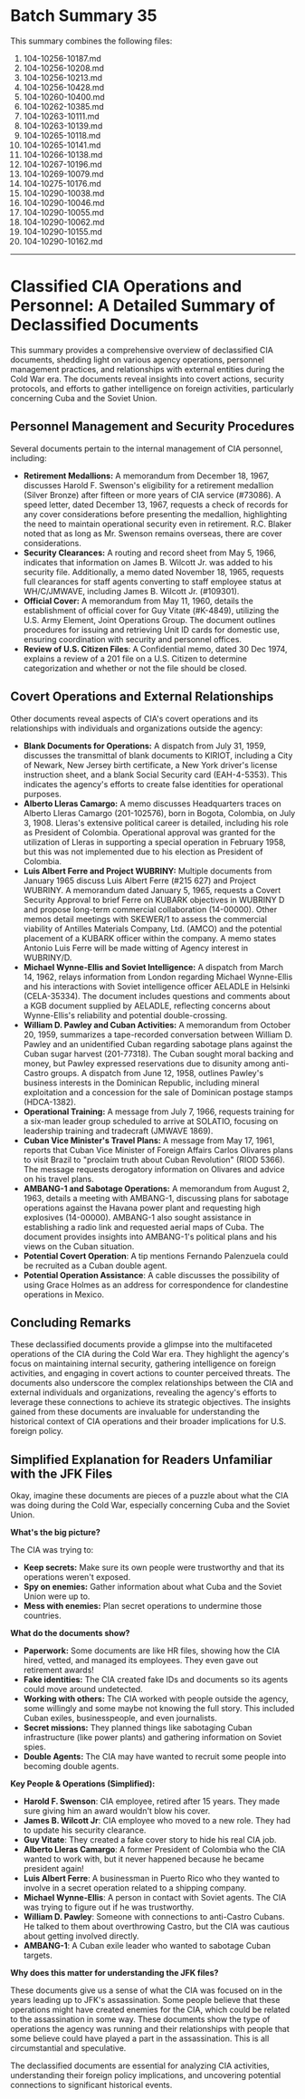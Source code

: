 # Batch Summary 35

This summary combines the following files:

1. 104-10256-10187.md
2. 104-10256-10208.md
3. 104-10256-10213.md
4. 104-10256-10428.md
5. 104-10260-10400.md
6. 104-10262-10385.md
7. 104-10263-10111.md
8. 104-10263-10139.md
9. 104-10265-10118.md
10. 104-10265-10141.md
11. 104-10266-10138.md
12. 104-10267-10196.md
13. 104-10269-10079.md
14. 104-10275-10176.md
15. 104-10290-10038.md
16. 104-10290-10046.md
17. 104-10290-10055.md
18. 104-10290-10062.md
19. 104-10290-10155.md
20. 104-10290-10162.md

---

# Classified CIA Operations and Personnel: A Detailed Summary of Declassified Documents

This summary provides a comprehensive overview of declassified CIA documents, shedding light on various agency operations, personnel management practices, and relationships with external entities during the Cold War era. The documents reveal insights into covert actions, security protocols, and efforts to gather intelligence on foreign activities, particularly concerning Cuba and the Soviet Union.

## Personnel Management and Security Procedures

Several documents pertain to the internal management of CIA personnel, including:

*   **Retirement Medallions:** A memorandum from December 18, 1967, discusses Harold F. Swenson's eligibility for a retirement medallion (Silver Bronze) after fifteen or more years of CIA service (#73086). A speed letter, dated December 13, 1967, requests a check of records for any cover considerations before presenting the medallion, highlighting the need to maintain operational security even in retirement. R.C. Blaker noted that as long as Mr. Swenson remains overseas, there are cover considerations.
*   **Security Clearances:** A routing and record sheet from May 5, 1966, indicates that information on James B. Wilcott Jr. was added to his security file. Additionally, a memo dated November 18, 1965, requests full clearances for staff agents converting to staff employee status at WH/C/JMWAVE, including James B. Wilcott Jr. (#109301).
*   **Official Cover:** A memorandum from May 11, 1960, details the establishment of official cover for Guy Vitate (#K-4849), utilizing the U.S. Army Element, Joint Operations Group. The document outlines procedures for issuing and retrieving Unit ID cards for domestic use, ensuring coordination with security and personnel offices.
*   **Review of U.S. Citizen Files**: A Confidential memo, dated 30 Dec 1974, explains a review of a 201 file on a U.S. Citizen to determine categorization and whether or not the file should be closed.

## Covert Operations and External Relationships

Other documents reveal aspects of CIA's covert operations and its relationships with individuals and organizations outside the agency:

*   **Blank Documents for Operations:** A dispatch from July 31, 1959, discusses the transmittal of blank documents to KIRIOT, including a City of Newark, New Jersey birth certificate, a New York driver's license instruction sheet, and a blank Social Security card (EAH-4-5353). This indicates the agency's efforts to create false identities for operational purposes.
*   **Alberto Lleras Camargo:** A memo discusses Headquarters traces on Alberto Lleras Camargo (201-102576), born in Bogota, Colombia, on July 3, 1908. Lleras's extensive political career is detailed, including his role as President of Colombia. Operational approval was granted for the utilization of Lleras in supporting a special operation in February 1958, but this was not implemented due to his election as President of Colombia.
*   **Luis Albert Ferre and Project WUBRINY:** Multiple documents from January 1965 discuss Luis Albert Ferre (#215 627) and Project WUBRINY. A memorandum dated January 5, 1965, requests a Covert Security Approval to brief Ferre on KUBARK objectives in WUBRINY D and propose long-term commercial collaboration (14-00000). Other memos detail meetings with SKEWER/1 to assess the commercial viability of Antilles Materials Company, Ltd. (AMCO) and the potential placement of a KUBARK officer within the company. A memo states Antonio Luis Ferre will be made witting of Agency interest in WUBRINY/D.
*   **Michael Wynne-Ellis and Soviet Intelligence:** A dispatch from March 14, 1962, relays information from London regarding Michael Wynne-Ellis and his interactions with Soviet intelligence officer AELADLE in Helsinki (CELA-35334). The document includes questions and comments about a KGB document supplied by AELADLE, reflecting concerns about Wynne-Ellis's reliability and potential double-crossing.
*   **William D. Pawley and Cuban Activities:** A memorandum from October 20, 1959, summarizes a tape-recorded conversation between William D. Pawley and an unidentified Cuban regarding sabotage plans against the Cuban sugar harvest (201-77318). The Cuban sought moral backing and money, but Pawley expressed reservations due to disunity among anti-Castro groups. A dispatch from June 12, 1958, outlines Pawley's business interests in the Dominican Republic, including mineral exploitation and a concession for the sale of Dominican postage stamps (HDCA-1382).
*   **Operational Training:** A message from July 7, 1966, requests training for a six-man leader group scheduled to arrive at SOLATIO, focusing on leadership training and tradecraft (JMWAVE 1869).
*   **Cuban Vice Minister's Travel Plans:** A message from May 17, 1961, reports that Cuban Vice Minister of Foreign Affairs Carlos Olivares plans to visit Brazil to "proclaim truth about Cuban Revolution" (RIOD 5366). The message requests derogatory information on Olivares and advice on his travel plans.
*   **AMBANG-1 and Sabotage Operations:** A memorandum from August 2, 1963, details a meeting with AMBANG-1, discussing plans for sabotage operations against the Havana power plant and requesting high explosives (14-00000). AMBANG-1 also sought assistance in establishing a radio link and requested aerial maps of Cuba. The document provides insights into AMBANG-1's political plans and his views on the Cuban situation.
*   **Potential Covert Operation**: A tip mentions Fernando Palenzuela could be recruited as a Cuban double agent.
*   **Potential Operation Assistance**: A cable discusses the possibility of using Grace Holmes as an address for correspondence for clandestine operations in Mexico.

## Concluding Remarks

These declassified documents provide a glimpse into the multifaceted operations of the CIA during the Cold War era. They highlight the agency's focus on maintaining internal security, gathering intelligence on foreign activities, and engaging in covert actions to counter perceived threats. The documents also underscore the complex relationships between the CIA and external individuals and organizations, revealing the agency's efforts to leverage these connections to achieve its strategic objectives. The insights gained from these documents are invaluable for understanding the historical context of CIA operations and their broader implications for U.S. foreign policy.

## Simplified Explanation for Readers Unfamiliar with the JFK Files

Okay, imagine these documents are pieces of a puzzle about what the CIA was doing during the Cold War, especially concerning Cuba and the Soviet Union.

**What's the big picture?**

The CIA was trying to:

*   **Keep secrets:** Make sure its own people were trustworthy and that its operations weren't exposed.
*   **Spy on enemies:** Gather information about what Cuba and the Soviet Union were up to.
*   **Mess with enemies:** Plan secret operations to undermine those countries.

**What do the documents show?**

*   **Paperwork:** Some documents are like HR files, showing how the CIA hired, vetted, and managed its employees. They even gave out retirement awards!
*   **Fake identities:** The CIA created fake IDs and documents so its agents could move around undetected.
*   **Working with others:** The CIA worked with people outside the agency, some willingly and some maybe not knowing the full story. This included Cuban exiles, businesspeople, and even journalists.
*   **Secret missions:** They planned things like sabotaging Cuban infrastructure (like power plants) and gathering information on Soviet spies.
*   **Double Agents:** The CIA may have wanted to recruit some people into becoming double agents.

**Key People & Operations (Simplified):**

*   **Harold F. Swenson**: CIA employee, retired after 15 years. They made sure giving him an award wouldn't blow his cover.
*   **James B. Wilcott Jr**: CIA employee who moved to a new role. They had to update his security clearance.
*   **Guy Vitate**: They created a fake cover story to hide his real CIA job.
*   **Alberto Lleras Camargo**: A former President of Colombia who the CIA wanted to work with, but it never happened because he became president again!
*   **Luis Albert Ferre**: A businessman in Puerto Rico who they wanted to involve in a secret operation related to a shipping company.
*   **Michael Wynne-Ellis**: A person in contact with Soviet agents. The CIA was trying to figure out if he was trustworthy.
*   **William D. Pawley**: Someone with connections to anti-Castro Cubans. He talked to them about overthrowing Castro, but the CIA was cautious about getting involved directly.
*   **AMBANG-1**: A Cuban exile leader who wanted to sabotage Cuban targets.

**Why does this matter for understanding the JFK files?**

These documents give us a sense of what the CIA was focused on in the years leading up to JFK's assassination. Some people believe that these operations might have created enemies for the CIA, which could be related to the assassination in some way. These documents show the type of operations the agency was running and their relationships with people that some believe could have played a part in the assassination. This is all circumstantial and speculative.

The declassified documents are essential for analyzing CIA activities, understanding their foreign policy implications, and uncovering potential connections to significant historical events.

